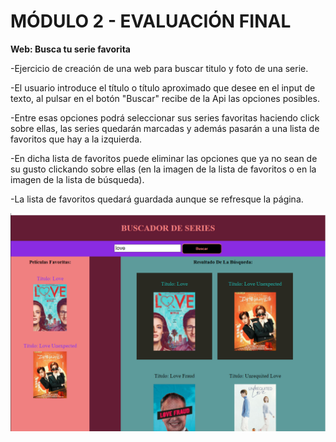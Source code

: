 # MÓDULO 2 - EVALUACIÓN FINAL



**Web: Busca tu serie favorita**


-Ejercicio de creación de una web para buscar titulo y foto de una serie.

-El usuario introduce el título o título aproximado que desee en el input de texto, al pulsar en el botón "Buscar" recibe de la Api las opciones posibles.

-Entre esas opciones podrá seleccionar sus series favoritas haciendo click sobre ellas, las series quedarán marcadas y además pasarán a una lista de favoritos que hay a la izquierda.

-En dicha lista de favoritos puede eliminar las opciones que ya no sean de su gusto clickando sobre ellas (en la imagen de la lista de favoritos o en la imagen de la lista de búsqueda).

-La lista de favoritos quedará guardada aunque se refresque la página.


 ![Imagen de mi web](/images/FotoWebMaria.png)
